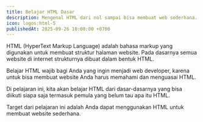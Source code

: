 ```yaml
---
title: Belajar HTML Dasar
description: Mengenal HTML dari nol sampai bisa membuat web sederhana.
icon: logos:html-5
publishedAt: 2025-09-26 10:00:00 +0700
---
```


HTML (HyperText Markup Language) adalah bahasa markup yang digunakan untuk membuat struktur halaman website. Pada dasarnya semua website di internet strukturnya dibuat dalam bentuk HTML.

Belajar HTML wajib bagi Anda yang ingin menjadi web developer, karena untuk bisa membuat website Anda harus memahami dan menguasai HTML.

Di pelajaran ini, kita akan belajar HTML dari dasar-dasarnya yang bisa diikuti siapa saja termasuk pemula yang belum tau apa itu HTML.

Target dari pelajaran ini adalah Anda dapat menggunakan HTML untuk membuat website sederhana.